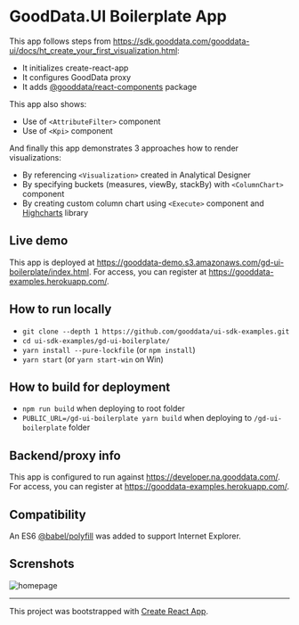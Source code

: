 # GoodData.UI Boilerplate App

This app follows steps from https://sdk.gooddata.com/gooddata-ui/docs/ht_create_your_first_visualization.html:

* It initializes create-react-app
* It configures GoodData proxy
* It adds [@gooddata/react-components](https://www.npmjs.com/package/@gooddata/react-components) package

This app also shows:

* Use of `<AttributeFilter>` component
* Use of `<Kpi>` component

And finally this app demonstrates 3 approaches how to render visualizations:

* By referencing `<Visualization>` created in Analytical Designer
* By specifying buckets (measures, viewBy, stackBy) with `<ColumnChart>` component
* By creating custom column chart using `<Execute>` component and [Highcharts](https://www.highcharts.com/) library

## Live demo

This app is deployed at https://gooddata-demo.s3.amazonaws.com/gd-ui-boilerplate/index.html. For access, you can register at https://gooddata-examples.herokuapp.com/.

## How to run locally

* `git clone --depth 1 https://github.com/gooddata/ui-sdk-examples.git`
* `cd ui-sdk-examples/gd-ui-boilerplate/`
* `yarn install --pure-lockfile` (or `npm install`)
* `yarn start` (or `yarn start-win` on Win)

## How to build for deployment

* `npm run build` when deploying to root folder
* `PUBLIC_URL=/gd-ui-boilerplate yarn build` when deploying to `/gd-ui-boilerplate` folder

## Backend/proxy info

This app is configured to run against https://developer.na.gooddata.com/. For access, you can register at https://gooddata-examples.herokuapp.com/.

## Compatibility

An ES6 [@babel/polyfill](https://babeljs.io/docs/en/babel-polyfill) was added to support Internet Explorer.

## Screnshots

![homepage](https://raw.githubusercontent.com/gooddata/ui-sdk-examples/master/gd-ui-boilerplate/public/screen1.png "Homepage")

---

This project was bootstrapped with [Create React App](https://github.com/facebook/create-react-app).
